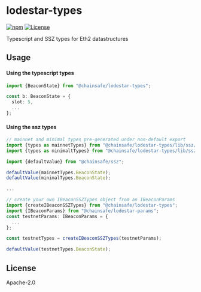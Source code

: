 # lodestar-types
[![npm](https://img.shields.io/npm/v/@chainsafe/lodestar-types)](https://www.npmjs.com/package/@chainsafe/lodestar-types) [![License](https://img.shields.io/badge/License-Apache%202.0-blue.svg)](https://opensource.org/licenses/Apache-2.0)

Typescript and SSZ types for Eth2 datastructures

## Usage

#### Using the typescript types

```typescript
import {BeaconState} from "@chainsafe/lodestar-types";

const b: BeaconState = {
  slot: 5,
  ...
};
```

#### Using the ssz types

```typescript
// mainnet and minimal types pre-generated under non-default export
import {types as mainnetTypes} from "@chainsafe/lodestar-types/lib/ssz/presets/mainnet";
import {types as minimaltTypes} from "@chainsafe/lodestar-types/lib/ssz/presets/mainnet";

import {defaultValue} from "@chainsafe/ssz";

defaultValue(mainnetTypes.BeaconState);
defaultValue(minimalTypes.BeaconState);

...

// create your own IBeaconSSZTypes object from an IBeaconParams
import {createIBeaconSSZTypes} from "@chainsafe/lodestar-types";
import {IBeaconParams} from "@chainsafe/lodestar-params";
const testnetParams: IBeaconParams = {
  ...
};

const testnetTypes = createIBeaconSSZTypes(testnetParams);

defaultValue(testnetTypes.BeaconState);
```

## License

Apache-2.0
